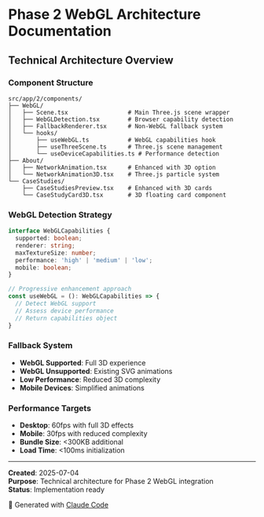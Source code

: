# Phase 2 WebGL Architecture Documentation

## **Technical Architecture Overview**

### **Component Structure**
```
src/app/2/components/
├── WebGL/
│   ├── Scene.tsx                 # Main Three.js scene wrapper
│   ├── WebGLDetection.tsx        # Browser capability detection
│   ├── FallbackRenderer.tsx      # Non-WebGL fallback system
│   └── hooks/
│       ├── useWebGL.ts           # WebGL capabilities hook
│       ├── useThreeScene.ts      # Three.js scene management
│       └── useDeviceCapabilities.ts # Performance detection
├── About/
│   ├── NetworkAnimation.tsx      # Enhanced with 3D option
│   └── NetworkAnimation3D.tsx    # Three.js particle system
└── CaseStudies/
    ├── CaseStudiesPreview.tsx    # Enhanced with 3D cards
    └── CaseStudyCard3D.tsx       # 3D floating card component
```

### **WebGL Detection Strategy**
```typescript
interface WebGLCapabilities {
  supported: boolean;
  renderer: string;
  maxTextureSize: number;
  performance: 'high' | 'medium' | 'low';
  mobile: boolean;
}

// Progressive enhancement approach
const useWebGL = (): WebGLCapabilities => {
  // Detect WebGL support
  // Assess device performance
  // Return capabilities object
}
```

### **Fallback System**
- **WebGL Supported**: Full 3D experience
- **WebGL Unsupported**: Existing SVG animations
- **Low Performance**: Reduced 3D complexity
- **Mobile Devices**: Simplified animations

### **Performance Targets**
- **Desktop**: 60fps with full 3D effects
- **Mobile**: 30fps with reduced complexity
- **Bundle Size**: <300KB additional
- **Load Time**: <100ms initialization

---

**Created**: 2025-07-04  
**Purpose**: Technical architecture for Phase 2 WebGL integration  
**Status**: Implementation ready

🤖 Generated with [Claude Code](https://claude.ai/code)